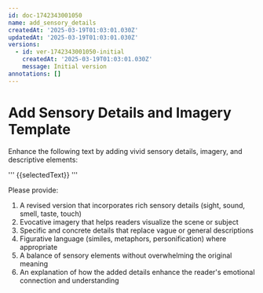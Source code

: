 ```yaml
---
id: doc-1742343001050
name: add_sensory_details
createdAt: '2025-03-19T01:03:01.030Z'
updatedAt: '2025-03-19T01:03:01.030Z'
versions:
  - id: ver-1742343001050-initial
    createdAt: '2025-03-19T01:03:01.030Z'
    message: Initial version
annotations: []
---
```

# Add Sensory Details and Imagery Template

Enhance the following text by adding vivid sensory details, imagery, and descriptive elements:

'''
{{selectedText}}
'''

Please provide:
1. A revised version that incorporates rich sensory details (sight, sound, smell, taste, touch)
2. Evocative imagery that helps readers visualize the scene or subject
3. Specific and concrete details that replace vague or general descriptions
4. Figurative language (similes, metaphors, personification) where appropriate
5. A balance of sensory elements without overwhelming the original meaning
6. An explanation of how the added details enhance the reader's emotional connection and understanding 